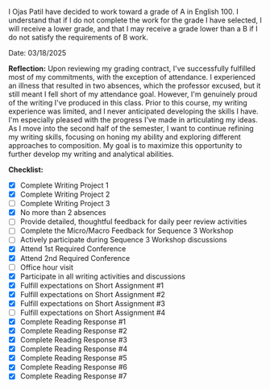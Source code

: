 I Ojas Patil have decided to work toward a grade of A in English 100. I understand that if I do not complete the work for the grade I have selected, I will receive a lower grade, and that I may receive a grade lower than a B if I do not satisfy the requirements of B work.

Date: 03/18/2025

**Reflection:**
Upon reviewing my grading contract, I've successfully fulfilled most of my commitments, with the exception of attendance. I experienced an illness that resulted in two absences, which the professor excused, but it still meant I fell short of my attendance goal. However, I'm genuinely proud of the writing I've produced in this class. Prior to this course, my writing experience was limited, and I never anticipated developing the skills I have. I'm especially pleased with the progress I've made in articulating my ideas. As I move into the second half of the semester, I want to continue refining my writing skills, focusing on honing my ability and exploring different approaches to composition. My goal is to maximize this opportunity to further develop my writing and analytical abilities.

**Checklist:**
- [x] Complete Writing Project 1
- [x] Complete Writing Project 2
- [ ] Complete Writing Project 3 
- [x] No more than 2 absences
- [ ] Provide detailed, thoughtful feedback for daily peer review activities
- [ ] Complete the Micro/Macro Feedback for Sequence 3 Workshop
- [ ] Actively participate during Sequence 3 Workshop discussions
- [x] Attend 1st Required Conference 
- [x] Attend 2nd Required Conference
- [ ] Office hour visit
- [x] Participate in all writing activities and discussions
- [x] Fulfill expectations on Short Assignment #1
- [x] Fulfill expectations on Short Assignment #2
- [x] Fulfill expectations on Short Assignment #3
- [ ] Fulfill expectations on Short Assignment #4
- [x] Complete Reading Response #1
- [x] Complete Reading Response #2
- [x] Complete Reading Response #3 
- [x] Complete Reading Response #4 
- [x] Complete Reading Response #5 
- [x] Complete Reading Response #6 
- [x] Complete Reading Response #7
